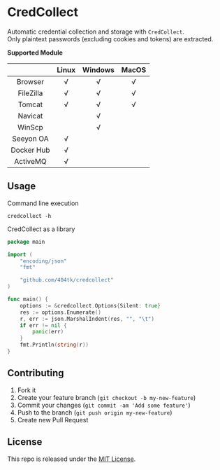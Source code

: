 CredCollect
===========

Automatic credential collection and storage with `CredCollect`.  
Only plaintext passwords (excluding cookies and tokens) are extracted.

**Supported Module**

|				| Linux |Windows| MacOS	|
| :-----------: | :--:	| :--:	| :--:	|
|	Browser		|	√ 	|	√	|	√	|
|	FileZilla	|	√	|	√	|	√	|
|	Tomcat		|	√   |	√	|	√	|
|	Navicat		|	    |	√	|		|
|	WinScp		|		|	√	|		|
|	Seeyon OA	|	√	|		|		|
|	Docker Hub	|	√	|		|		|
|	ActiveMQ	|	√	|		|		|

Usage
-----
Command line execution
```shell
credcollect -h
```

CredCollect as a library  
```go
package main

import (
	"encoding/json"
	"fmt"

	"github.com/404tk/credcollect"
)

func main() {
	options := &credcollect.Options{Silent: true}
	res := options.Enumerate()
	r, err := json.MarshalIndent(res, "", "\t")
	if err != nil {
		panic(err)
	}
	fmt.Println(string(r))
}
```

Contributing
------------

1.  Fork it
2.  Create your feature branch (`git checkout -b my-new-feature`)
3.  Commit your changes (`git commit -am 'Add some feature'`)
4.  Push to the branch (`git push origin my-new-feature`)
5.  Create new Pull Request

License
-------

This repo is released under the [MIT License](http://www.opensource.org/licenses/MIT).